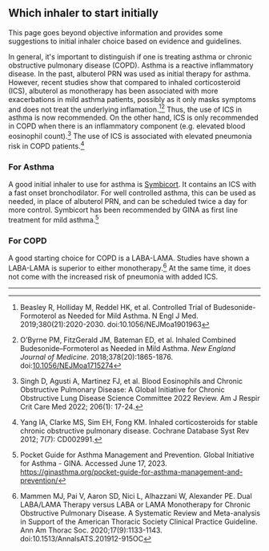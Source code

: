 
## Which inhaler to start initially

This page goes beyond objective information and provides some suggestions to initial inhaler choice based on evidence and guidelines.

In general, it's important to distinguish if one is treating asthma or chronic obstructive pulmonary disease (COPD). Asthma is a reactive inflammatory disease. In the past, albuterol PRN was used as initial therapy for asthma. However, recent studies show that compared to inhaled corticosteroid (ICS), albuterol as monotherapy has been associated with more exacerbations in mild asthma patients, possibly as it only masks symptoms and does not treat the underlying inflamation.[^1][^2] Thus, the use of ICS in asthma is now recommended. On the other hand, ICS is only recommended in COPD when there is an inflammatory component (e.g. elevated blood eosinophil count).[^3] The use of ICS is associated with elevated pneumonia risk in COPD patients.[^4]

### For Asthma

A good initial inhaler to use for asthma is [Symbicort](/i/Symbicort). It contains an ICS with a fast onset bronchodilator. For well controlled asthma, this can be used as needed, in place of albuterol PRN, and can be scheduled twice a day for more control. Symbicort has been recommended by GINA as first line treatment for mild asthma.[^5]

### For COPD

A good starting choice for COPD is a LABA-LAMA. Studies have shown a LABA-LAMA is superior to either monotherapy.[^6] At the same time, it does not come with the increased risk of pneumonia with added ICS.

---

[^1]: Beasley R, Holliday M, Reddel HK, et al. Controlled Trial of Budesonide-Formoterol as Needed for Mild Asthma. N Engl J Med. 2019;380(21):2020-2030. doi:10.1056/NEJMoa1901963

[^2]: O’Byrne PM, FitzGerald JM, Bateman ED, et al. Inhaled Combined Budesonide–Formoterol as Needed in Mild Asthma. _New England Journal of Medicine_. 2018;378(20):1865-1876. doi:[10.1056/NEJMoa1715274](https://doi.org/10.1056/NEJMoa1715274)

[^3]: Singh D, Agusti A, Martinez FJ, et al. Blood Eosinophils and Chronic Obstructive Pulmonary Disease: A Global Initiative
for Chronic Obstructive Lung Disease Science Committee 2022 Review. Am J Respir Crit Care Med 2022; 206(1): 17-24.

[^4]: Yang IA, Clarke MS, Sim EH, Fong KM. Inhaled corticosteroids for stable chronic obstructive pulmonary disease.
Cochrane Database Syst Rev 2012; 7(7): CD002991.

[^5]: Pocket Guide for Asthma Management and Prevention. Global Initiative for Asthma - GINA. Accessed June 17, 2023. https://ginasthma.org/pocket-guide-for-asthma-management-and-prevention/

[^6]: Mammen MJ, Pai V, Aaron SD, Nici L, Alhazzani W, Alexander PE. Dual LABA/LAMA Therapy versus LABA or LAMA Monotherapy for Chronic Obstructive Pulmonary Disease. A Systematic Review and Meta-analysis in Support of the American Thoracic Society Clinical Practice Guideline. Ann Am Thorac Soc. 2020;17(9):1133-1143. doi:10.1513/AnnalsATS.201912-915OC